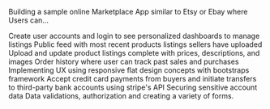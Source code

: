 Building a sample online Marketplace App similar to Etsy or Ebay where Users can...

Create user accounts and login to see personalized dashboards to manage listings
Public feed with most recent products listings sellers have uploaded
Upload and update product listings complete with prices, descriptions, and images
Order history where user can track past sales and purchases
Implementing UX using responsive flat design concepts with bootstraps framework
Accept credit card payments from buyers and initiate transfers to third-party bank accounts using stripe's API
Securing sensitive account data
Data validations, authorization and creating a variety of forms.

